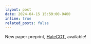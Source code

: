 ```yaml
---
layout: post
date: 2024-04-15 15:59:00-0400
inline: true
related_posts: false
---
```


New paper preprint, [HateCOT](https://arxiv.org/abs/2403.11456), available!